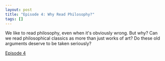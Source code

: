 ```yaml
---
layout: post
title: "Episode 4: Why Read Philosophy?"
tags: []
---
```


We like to read philosophy, even when it's obviously wrong. But why? Can we read philosophical classics as more than just works of art? Do these old arguments deserve to be taken seriously?

[Episode 4](https://metagnosis.simplecast.com/episodes/why-read-philosophy)
